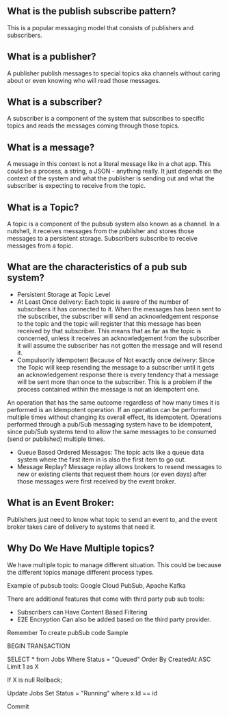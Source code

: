 ## What is the publish subscribe pattern?
This is a popular messaging model that consists of publishers and subscribers.

## What is a publisher?
A publisher publish messages to special topics aka channels without caring about or even knowing who will read those messages.

## What is a subscriber?
A subscriber is a component of the system that subscribes to specific topics and reads the messages coming through those topics.

## What is a message?
A message in this context is not a literal message like in a chat app. This could be a process, a string, a JSON - anything really. It just depends on the context of the system and what the publisher is sending out and what the subscriber is expecting to receive from the topic.

## What is a Topic?
A topic is a component of the pubsub system also known as a channel. In a nutshell, it receives messages from the publisher and stores those messages to a persistent storage. Subscribers subscribe to receive messages from a topic.

## What are the characteristics of a pub sub system?

- Persistent Storage at Topic Level
- At Least Once delivery:
Each topic is aware of the number of subscribers it has connected to it. When the messages has been sent to the subscriber, the subscriber will send an acknowledgement response to the topic and the topic will register that this message has been received by that subscriber. This means that as far as the topic is concerned, unless it receives an acknowledgement from the subscriber it will assume the subscriber has not gotten the message and will resend it.
- Compulsorily Idempotent Because of Not exactly once delivery:
Since the Topic will keep resending the message to a subscriber until it gets an acknowledgement response there is every tendency that a message will be sent more than once to the subscriber. This is a problem if the process contained within the message is not an Idempotent one. 

An operation that has the same outcome regardless of how many times it is performed is an Idempotent operation. If an operation can be performed multiple times without changing its overall effect, its idempotent. Operations performed through a pub/Sub messaging system have to be idempotent, since pub/Sub systems tend to allow the same messages to be consumed (send or published) multiple times.

- Queue Based Ordered Messages: The topic acts like a queue data system where the first item in is also the first item to go out.
- Message Replay?
Message replay allows brokers to resend messages to new or existing clients that request them hours (or even days) after those messages were first received by the event broker.

## What is an Event Broker:
 Publishers just need to know what topic to send an event to, and the event broker takes care of delivery to systems that need it.

## Why Do We Have Multiple topics?
We have multiple topic to manage different situation. This could be because the different topics manage different process types.

Example of pubsub tools: Google Cloud PubSub, Apache Kafka

There are additional features that come with third party pub sub tools:
- Subscribers can Have Content Based Filtering
- E2E Encryption Can also be added based on the third party provider.

Remember To create pubSub code Sample

BEGIN TRANSACTION


SELECT * from Jobs Where Status = "Queued" Order By CreatedAt ASC Limit 1 as X

If X is null
    Rollback;

Update Jobs Set Status = "Running" where x.Id == id

Commit